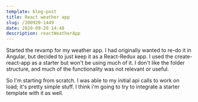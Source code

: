```yaml
---
template: blog-post
title: React weather app
slug: /200920-1449
date: 2020-09-20 14:48
description: reactWeatherApp
---
```

Started the revamp for my weather app.  I had originally wanted to re-do it in Angular, but decided to just keep it as a React-Redux app.  I used the create-react-app as a starter but won't be using much of it.  I don't like the folder structure, and much of the functionality was not relevant or useful.  



So I'm starting from scratch.  I was able to my initial api calls to work on load; it's pretty simple stuff.  I think i'm going to try to integrate a starter template with it as well.